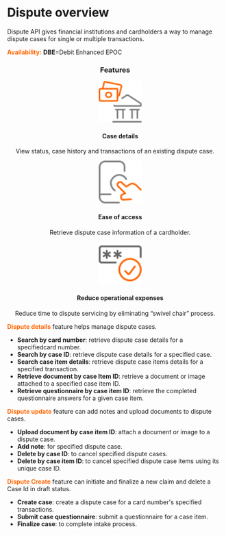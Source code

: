 # Dispute overview

Dispute API gives financial institutions and cardholders a way to manage dispute cases for single or multiple transactions.

**<span style="color:#ff6600;">Availability:</span>** **DBE**=Debit Enhanced EPOC

 <h3 style="text-align: center">Features</h3>

<style>
.col-md-4 ul li {
    list-style: none;
}
</style>

<div class="row" style="text-align:center;" markdown=1>
<div class="col-md-4" markdown=1>

*   ![](assets/images/case-details.png)
    
    #### Case details
    
   View status, case history and transactions of an existing dispute case.

</div>
<div class="col-md-4" markdown=1>

*   ![](assets/images/ease-of-access.png)

    #### Ease of access
    
    Retrieve dispute case information of a cardholder.

</div>
<div class="col-md-4" markdown=1>

*   ![](assets/images/access-card.png)
    
    #### Reduce operational expenses
    
   Reduce time to dispute servicing by eliminating “swivel chair” process.
    
</div>
</div>



<span style="color:#ff6600;">**Dispute details**</span> feature helps manage dispute cases. 
* **Search by card number**: retrieve dispute case details for a specifiedcard number.  
* **Search by case ID**: retrieve dispute case details for a specified case.
* **Search case item details**: retrieve dispute case items details for a specified transaction.
* **Retrieve document by case Item ID**: retrieve  a document or image attached to a specified case item ID.
* **Retrieve questionnaire by case item ID**: retrieve  the completed questionnaire answers for a given case item.
 

<span style="color:#ff6600;">**Dispute update**</span> feature can add notes and upload documents to dispute cases.
* **Upload document by case item ID**: attach a document or image to a dispute case.
* **Add note**: for specified dispute case.
* **Delete by case ID**: to cancel specified dispute cases.
* **Delete by case item ID**: to cancel specified dispute case items using its unique case ID.
 

<span style="color:#ff6600;">**Dispute Create**</span> feature can initiate and finalize a new claim and delete a Case Id in draft status.
* **Create case**: create a dispute case for a card number's specified transactions.
* **Submit case questionnaire**: submit a questionnaire for a case item.
* **Finalize case**: to complete intake process.

